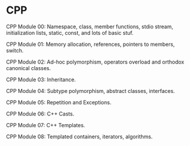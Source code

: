 # CPP

CPP Module 00: Namespace, class, member functions, stdio stream, initialization lists, static, const, and lots of basic stuf.

CPP Module 01: Memory allocation, references, pointers to members, switch.

CPP Module 02: Ad-hoc polymorphism, operators overload and orthodox canonical classes.

CPP Module 03: Inheritance.

CPP Module 04: Subtype polymorphism, abstract classes, interfaces.

CPP Module 05: Repetition and Exceptions.

CPP Module 06: C++ Casts.

CPP Module 07: C++ Templates.

CPP Module 08: Templated containers, iterators, algorithms.
